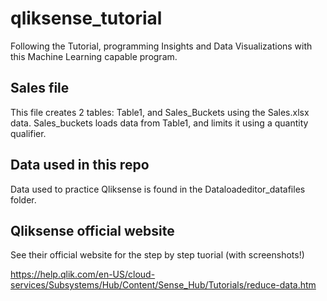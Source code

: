# qliksense_tutorial
Following the Tutorial, programming Insights and Data Visualizations with this Machine Learning capable program.

## Sales file
This file creates 2 tables: Table1, and Sales_Buckets using the Sales.xlsx data. Sales_buckets loads data from Table1, and limits it using a quantity qualifier. 



## Data used in this repo
Data used to practice Qliksense is found in the Dataloadeditor_datafiles folder. 

## Qliksense official website
See their official website for the step by step tuorial (with screenshots!)

https://help.qlik.com/en-US/cloud-services/Subsystems/Hub/Content/Sense_Hub/Tutorials/reduce-data.htm
